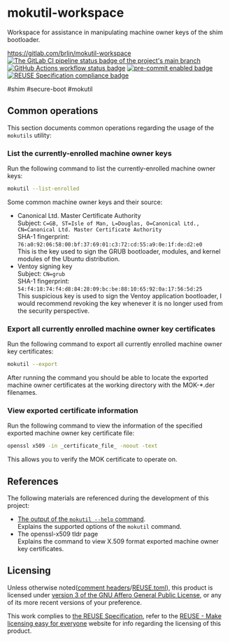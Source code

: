 # mokutil-workspace

Workspace for assistance in manipulating machine owner keys of the shim bootloader.

<https://gitlab.com/brlin/mokutil-workspace>  
[![The GitLab CI pipeline status badge of the project's `main` branch](https://gitlab.com/brlin/mokutil-workspace/badges/main/pipeline.svg?ignore_skipped=true "Click here to check out the comprehensive status of the GitLab CI pipelines")](https://gitlab.com/brlin/mokutil-workspace/-/pipelines) [![GitHub Actions workflow status badge](https://github.com/brlin-tw/mokutil-workspace/actions/workflows/check-potential-problems.yml/badge.svg "GitHub Actions workflow status")](https://github.com/brlin-tw/mokutil-workspace/actions/workflows/check-potential-problems.yml) [![pre-commit enabled badge](https://img.shields.io/badge/pre--commit-enabled-brightgreen?logo=pre-commit&logoColor=white "This project uses pre-commit to check potential problems")](https://pre-commit.com/) [![REUSE Specification compliance badge](https://api.reuse.software/badge/gitlab.com/brlin/mokutil-workspace "This project complies to the REUSE specification to decrease software licensing costs")](https://api.reuse.software/info/gitlab.com/brlin/mokutil-workspace)

\#shim \#secure-boot \#mokutil

## Common operations

This section documents common operations regarding the usage of the `mokutils` utility:

### List the currently-enrolled machine owner keys

Run the following command to list the currently-enrolled machine owner keys:

```bash
mokutil --list-enrolled
```

Some common machine owner keys and their source:

* Canonical Ltd. Master Certificate Authority  
  Subject: `C=GB, ST=Isle of Man, L=Douglas, O=Canonical Ltd., CN=Canonical Ltd. Master Certificate Authority`  
  SHA-1 fingerprint: `76:a0:92:06:58:00:bf:37:69:01:c3:72:cd:55:a9:0e:1f:de:d2:e0`  
  This is the key used to sign the GRUB bootloader, modules, and kernel modules of the Ubuntu distribution.
* Ventoy signing key  
  Subject: `CN=grub`  
  SHA-1 fingerprint: `54:f4:18:74:f4:d8:84:28:09:bc:be:88:10:65:92:0a:17:56:5d:25`  
  This suspicious key is used to sign the Ventoy application bootloader, I would recommend revoking the key whenever it is no longer used from the security perspective.

### Export all currently enrolled machine owner key certificates

Run the following command to export all currently enrolled machine owner key certificates:

```bash
mokutil --export
```

After running the command you should be able to locate the exported machine owner certificates at the working directory with the MOK-\*.der filenames.

### View exported certificate information

Run the following command to view the information of the specified exported machine owner key certificate file:

```bash
openssl x509 -in _certificate_file_ -noout -text
```

This allows you to verify the MOK certificate to operate on.

## References

The following materials are referenced during the development of this project:

* [The output of the `mokutil --help` command](command-outputs/mokutil-help.out.txt).  
  Explains the supported options of the `mokutil` command.
* The openssl-x509 tldr page  
  Explains the command to view X.509 format exported machine owner key certificates.

## Licensing

Unless otherwise noted([comment headers](https://reuse.software/spec-3.3/#comment-headers)/[REUSE.toml](https://reuse.software/spec-3.3/#reusetoml)), this product is licensed under [version 3 of the GNU Affero General Public License](https://www.gnu.org/licenses/agpl-3.0.en.html), or any of its more recent versions of your preference.

This work complies to [the REUSE Specification](https://reuse.software/spec/), refer to the [REUSE - Make licensing easy for everyone](https://reuse.software/) website for info regarding the licensing of this product.
